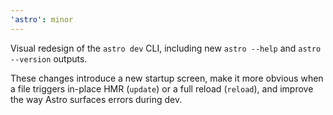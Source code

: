 ```yaml
---
'astro': minor
---
```


Visual redesign of the `astro dev` CLI, including new `astro --help` and `astro --version` outputs.

These changes introduce a new startup screen, make it more obvious when a file triggers in-place HMR (`update`) or a full reload (`reload`), and improve the way Astro surfaces errors during dev.

